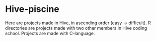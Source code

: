 # Hive-piscine

Here are projects made in Hive, in ascending order (easy -> difficult). R directories are projects made with two other members in Hive coding school. Projects are made with C-language. 
